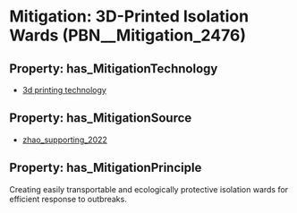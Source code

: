 # Mitigation: __3D-Printed Isolation Wards__ (PBN__Mitigation_2476)

## Property: has_MitigationTechnology

* [3d printing technology](../Technology/PBN__Technology_4517)

## Property: has_MitigationSource

* [zhao_supporting_2022](../Article/PBN__Article_266)

## Property: has_MitigationPrinciple

Creating easily transportable and ecologically protective isolation wards for efficient response to outbreaks.

